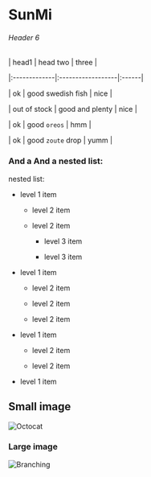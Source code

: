 # SunMi
###### Header 6

| head1        | head two          | three |

|:-------------|:------------------|:------|

| ok           | good swedish fish | nice  |

| out of stock | good and plenty   | nice  |

| ok           | good `oreos`      | hmm   |

| ok           | good `zoute` drop | yumm  |
### And a And a nested list:

 nested list:

- level 1 item

  - level 2 item

  - level 2 item

    - level 3 item

    - level 3 item

- level 1 item

  - level 2 item

  - level 2 item

  - level 2 item

- level 1 item

  - level 2 item

  - level 2 item

- level 1 item
## Small image

![Octocat](https://github.githubassets.com/images/icons/emoji/octocat.png)

### Large image

![Branching](https://guides.github.com/activities/hello-world/branching.png)

